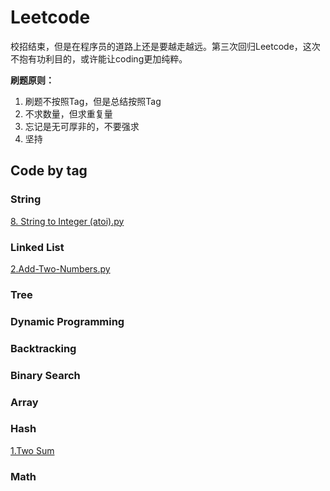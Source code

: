 # Leetcode

校招结束，但是在程序员的道路上还是要越走越远。第三次回归Leetcode，这次不抱有功利目的，或许能让coding更加纯粹。

**刷题原则：**

1. 刷题不按照Tag，但是总结按照Tag
2. 不求数量，但求重复量
3. 忘记是无可厚非的，不要强求
4. 坚持

## Code by tag

### String

[8. String to Integer (atoi).py](src/8.%20String%20to%20Integer%20(atoi).py)

### Linked List

[2.Add-Two-Numbers.py](src/2.Add-Two-Numbers.py)

### Tree

### Dynamic Programming

### Backtracking

### Binary Search

### Array

### Hash

[1.Two Sum](src/1.Two-Sum.py)

### Math